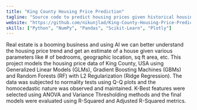 ```yaml
---
title: "King County Housing Price Prediction"
tagline: "Source code to predict housing prices given historical housing data of King County, USA"
website: "https://github.com/nikunjlad/King-County-Housing-Price-Prediction"
skills: ["Python", "NumPy", "Pandas", "Scikit-Learn", "Plotly"]
---
```


Real estate is a booming business and using AI we can better understand the housing price trend and get an estimate of a
house given various parameters like # of bedrooms, geographic location, sq ft area, etc. This project models the housing
price data of King County, USA using Generalized Linear Models (GLMs), Gradient Boosting Machines (GBMs) and Random 
Forests (RF) with L2 Regularization (Ridge Regression). The data was subjected to normality tests using Q-Q plots and 
the homocedastic nature was observed and maintained. K-Best features were selected using ANOVA and Variance Thresholding
methods and the final models were evaluated using R-Squared and Adjusted R-Squared metrics.